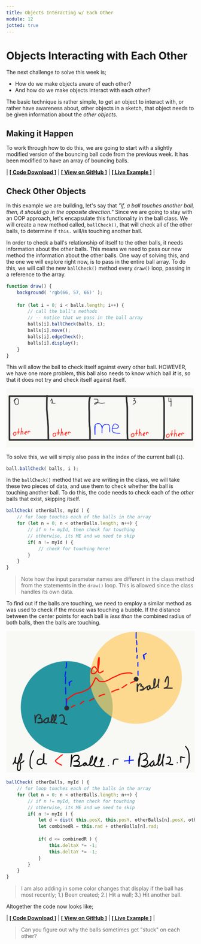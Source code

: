 ```yaml
---
title: Objects Interacting w/ Each Other
module: 12
jotted: true
---
```


# Objects Interacting with Each Other

The next challenge to solve this week is;

- How do we make objects aware of each other?
- And how do we make objects interact with each other?

The basic technique is rather simple, to get an object to interact with, or rather have awareness about, other objects in a sketch, that object needs to be given information about the _other objects_.

## Making it Happen

To work through how to do this, we are going to start with a slightly modified version of the bouncing ball code from the previous week. It has been modified to have an array of bouncing balls.



<div id="jotted-demo-1" class="jotted-theme-stacked" style="600px;"></div>

<script>
    new Jotted(document.querySelector("#jotted-demo-1"), {
    files: [
        {
            type: "js",
            hide: false,
            url:"https://raw.githubusercontent.com/Montana-Media-Arts/120_CreativeCoding/master/lecture_code/12/03_objects_w_objects_01/sketch.js"
        },
        {
            type: "html",
            hide: true,
            url:"../../../p5_resources/index.html"
        }
    ],
    showBlank: false,
    showResult: true,
    plugins: [
        { name: 'ace', options: { "maxLines": 100 } },
        // { name: 'console', options: { autoClear: true } },
    ]
});
</script>

| [**[ Code Download ]**](https://github.com/Montana-Media-Arts/120_CreativeCoding/raw/master/lecture_code/12/03_objects_w_objects_01/03_objects_w_objects_01.zip) | [**[ View on GitHub ]**](https://github.com/Montana-Media-Arts/120_CreativeCoding/raw/master/lecture_code/12/03_objects_w_objects_01/) | [**[ Live Example ]**](https://montana-media-arts.github.io/120_CreativeCoding/lecture_code/12/03_objects_w_objects_01/) |


## Check Other Objects

In this example we are building, let's say that _"if, a ball touches another ball, then, it should go in the opposite direction."_ Since we are going to stay with an OOP approach, let's encapsulate this functionality in the ball class. We will create a new method called, `ballCheck()`, that will check all of the other balls, to determine if `this.` will/is touching another ball.

In order to check a ball's relationship of itself to the other balls, it needs information about the other balls. This means we need to pass our new method the information about the other balls. One way of solving this, and the one we will explore right now, is to pass in the entire ball array. To do this, we will call the new `ballCheck()` method every `draw()` loop, passing in a reference to the array.

```js
function draw() {
    background( 'rgb(66, 57, 66)' );

    for (let i = 0; i < balls.length; i++) {
        // call the ball's methods
        // -- notice that we pass in the ball array
        balls[i].ballCheck(balls, i);
        balls[i].move();
        balls[i].edgeCheck();
        balls[i].display();
    }
}
```

This will allow the ball to check itself against every other ball. HOWEVER, we have one more problem, this ball also needs to know which ball _**it**_ is, so that it does not try and check itself against itself.

![ball needs to know itself](../imgs/ball-self.png)

To solve this, we will simply also pass in the index of the current ball (`i`).

```js
ball.ballCheck( balls, i );
```

In the `ballCheck()` method that we are writing in the class, we will take these two pieces of data, and use them to check whether the ball is touching another ball. To do this, the code needs to check each of the _other_ balls that exist, skipping itself.

```js
ballCheck( otherBalls, myId ) {
    // for loop touches each of the balls in the array
    for (let n = 0; n < otherBalls.length; n++) {
        // if n != myId, then check for touching
        // otherwise, its ME and we need to skip
        if( n != myId ) {
            // check for touching here!
        }
    }
}
```

> Note how the input parameter names are different in the class method from the statements in the `draw()` loop. This is allowed since the class handles its own data.

To find out if the balls are touching, we need to employ a similar method as was used to check if the mouse was touching a bubble. If the distance between the center points for each ball is _less than_ the combined radius of both balls, then the balls are touching.

![Demonstrating how to check if a ball is touching another ball.](../imgs/balls-touching.png "Demonstrating how and when a ball would be touching another ball.")

```js
ballCheck( otherBalls, myId ) {
    // for loop touches each of the balls in the array
    for (let n = 0; n < otherBalls.length; n++) {
        // if n != myId, then check for touching
        // otherwise, its ME and we need to skip
        if( n != myId ) {
            let d = dist( this.posX, this.posY, otherBalls[n].posX, otherBalls[n].posY );
            let combinedR = this.rad + otherBalls[n].rad;

            if( d <= combinedR ) {
                this.deltaX *= -1;
                this.deltaY *= -1;
            }
        }
    }
}
```

> I am also adding in some color changes that display if the ball has most recently; 1.) Been created; 2.) Hit a wall; 3.) Hit another ball.

Altogether the code now looks like;

<div id="jotted-demo-3" class="jotted-theme-stacked" style="600px;"></div>

<script>
    new Jotted(document.querySelector("#jotted-demo-3"), {
    files: [
        {
            type: "js",
            hide: false,
            url:"https://raw.githubusercontent.com/Montana-Media-Arts/120_CreativeCoding/master/lecture_code/12/03_objects_w_objects_02/sketch.js"
        },
        {
            type: "html",
            hide: true,
            url:"../../../p5_resources/index.html"
        }
    ],
    showBlank: false,
    showResult: true,
    plugins: [
        { name: 'ace', options: { "maxLines": 150 } },
        // { name: 'console', options: { autoClear: true } },
    ]
});
</script>

| [**[ Code Download ]**](https://github.com/Montana-Media-Arts/120_CreativeCoding/raw/master/lecture_code/12/03_objects_w_objects_02/03_objects_w_objects_02.zip) | [**[ View on GitHub ]**](https://github.com/Montana-Media-Arts/120_CreativeCoding/raw/master/lecture_code/12/03_objects_w_objects_02/) | [**[ Live Example ]**](https://montana-media-arts.github.io/120_CreativeCoding/lecture_code/12/03_objects_w_objects_02/) |

> Can you figure out why the balls sometimes get "stuck" on each other?
